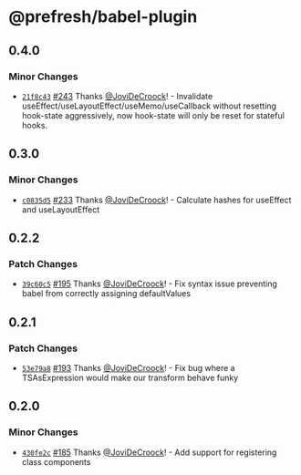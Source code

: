 # @prefresh/babel-plugin

## 0.4.0

### Minor Changes

- [`21f8c43`](https://github.com/JoviDeCroock/prefresh/commit/21f8c4330a29edcb5d4493cda5465e6556a5f92c) [#243](https://github.com/JoviDeCroock/prefresh/pull/243) Thanks [@JoviDeCroock](https://github.com/JoviDeCroock)! - Invalidate useEffect/useLayoutEffect/useMemo/useCallback without resetting hook-state aggressively, now hook-state will only be reset for stateful hooks.

## 0.3.0

### Minor Changes

- [`c0835d5`](https://github.com/JoviDeCroock/prefresh/commit/c0835d5c5820809563ec768296a610b45d7dc0c0) [#233](https://github.com/JoviDeCroock/prefresh/pull/233) Thanks [@JoviDeCroock](https://github.com/JoviDeCroock)! - Calculate hashes for useEffect and useLayoutEffect

## 0.2.2

### Patch Changes

- [`39c60c5`](https://github.com/JoviDeCroock/prefresh/commit/39c60c5862adef106fed1ca59a968f40cdacdd10) [#195](https://github.com/JoviDeCroock/prefresh/pull/195) Thanks [@JoviDeCroock](https://github.com/JoviDeCroock)! - Fix syntax issue preventing babel from correctly assigning defaultValues

## 0.2.1

### Patch Changes

- [`53e79a8`](https://github.com/JoviDeCroock/prefresh/commit/53e79a8bcdf5ef3a9387e46307cfd0ce1a2a3186) [#193](https://github.com/JoviDeCroock/prefresh/pull/193) Thanks [@JoviDeCroock](https://github.com/JoviDeCroock)! - Fix bug where a TSAsExpression would make our transform behave funky

## 0.2.0

### Minor Changes

- [`430fe2c`](https://github.com/JoviDeCroock/prefresh/commit/430fe2c2b281b1973a74c542a38c1bb5be2a6559) [#185](https://github.com/JoviDeCroock/prefresh/pull/185) Thanks [@JoviDeCroock](https://github.com/JoviDeCroock)! - Add support for registering class components
